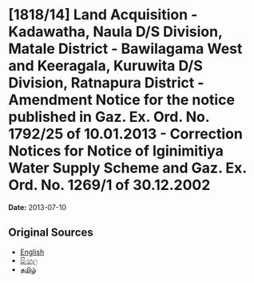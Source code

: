 # [1818/14] Land Acquisition - Kadawatha, Naula D/S Division, Matale District - Bawilagama West and Keeragala, Kuruwita D/S Division, Ratnapura District - Amendment Notice for the notice published in Gaz. Ex. Ord. No. 1792/25 of 10.01.2013 - Correction Notices for Notice of Iginimitiya Water Supply Scheme and Gaz. Ex. Ord. No. 1269/1 of 30.12.2002

**Date:** 2013-07-10

## Original Sources

- [English](https://documents.gov.lk/view/extra-gazettes/2013/7/1818-14_E.pdf)
- [සිංහල](https://documents.gov.lk/view/extra-gazettes/2013/7/1818-14_S.pdf)
- [தமிழ்](https://documents.gov.lk/view/extra-gazettes/2013/7/1818-14_T.pdf)
